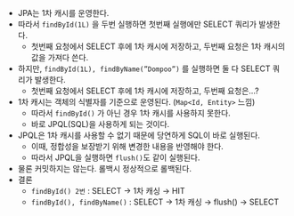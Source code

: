 - JPA는 1차 캐시를 운영한다.
- 따라서 `findById(1L)` 을 두번 실행하면 첫번째 실행에만 SELECT 쿼리가 발생한다.
    - 첫번째 요청에서 SELECT 후에 1차 캐시에 저장하고, 두번째 요청은 1차 캐시의 값을 가져다 쓴다.
- 하지만, `findById(1L), findByName(”Dompoo”)` 를 실행하면 둘 다 SELECT 쿼리가 발생한다.
    - 첫번째 요청에서 SELECT 후에 1차 캐시에 저장하고, 두번째 요청은…?
- 1차 캐시는 객체의 식별자를 기준으로 운영된다. (`Map<Id, Entity>` 느낌)
    - 따라서 `findById()` 가 아닌 경우 1차 캐시를 사용하지 못한다.
    - 바로 JPQL(SQL)을 사용하게 되는 것이다.
- JPQL은 1차 캐시를 사용할 수 없기 때문에 당연하게 SQL이 바로 실행된다.
    - 이때, 정합성을 보장받기 위해 변경한 내용을 반영해야 한다.
    - 따라서 JPQL을 실행하면 `flush()`도 같이 실행된다.
- 물론 커밋하지는 않는다. 롤백시 정상적으로 롤백된다.
- 결론
    - `findById() 2번`  : SELECT → 1차 캐싱 → HIT
    - `findById(), findByName()` : SELECT → 1차 캐싱 → flush() → SELECT